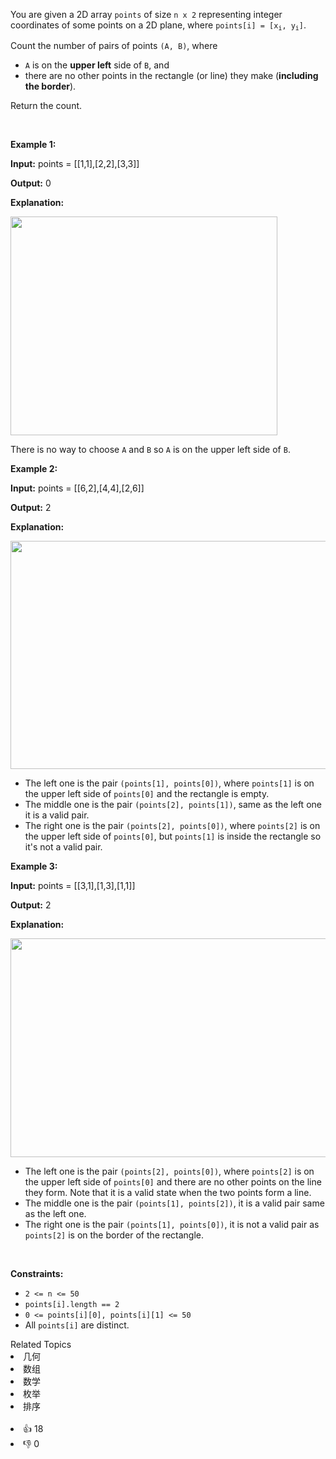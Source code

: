<p>You are given a 2D array <code>points</code> of size <code>n x 2</code> representing integer coordinates of some points on a 2D plane, where <code>points[i] = [x<sub>i</sub>, y<sub>i</sub>]</code>.</p>

<p>Count the number of pairs of points <code>(A, B)</code>, where</p>

<ul> 
 <li><code>A</code> is on the <strong>upper left</strong> side of <code>B</code>, and</li> 
 <li>there are no other points in the rectangle (or line) they make (<strong>including the border</strong>).</li> 
</ul>

<p>Return the count.</p>

<p>&nbsp;</p> 
<p><strong class="example">Example 1:</strong></p>

<div class="example-block"> 
 <p><strong>Input:</strong> <span class="example-io">points = [[1,1],[2,2],[3,3]]</span></p> 
</div>

<p><strong>Output:</strong> <span class="example-io">0</span></p>

<p><strong>Explanation:</strong></p>

<p><img src="https://assets.leetcode.com/uploads/2024/01/04/example1alicebob.png" style="width: 427px; height: 350px;" /></p>

<p>There is no way to choose <code>A</code> and <code>B</code> so <code>A</code> is on the upper left side of <code>B</code>.</p>

<p><strong class="example">Example 2:</strong></p>

<div class="example-block"> 
 <p><strong>Input:</strong> <span class="example-io">points = [[6,2],[4,4],[2,6]]</span></p> 
</div>

<p><strong>Output:</strong> <span class="example-io">2</span></p>

<p><strong>Explanation:</strong></p>

<p><img height="365" src="https://assets.leetcode.com/uploads/2024/06/25/t2.jpg" width="1321" /></p>

<ul> 
 <li>The left one is the pair <code>(points[1], points[0])</code>, where <code>points[1]</code> is on the upper left side of <code>points[0]</code> and the rectangle is empty.</li> 
 <li>The middle one is the pair <code>(points[2], points[1])</code>, same as the left one it is a valid pair.</li> 
 <li>The right one is the pair <code>(points[2], points[0])</code>, where <code>points[2]</code> is on the upper left side of <code>points[0]</code>, but <code>points[1]</code> is inside the rectangle so it's not a valid pair.</li> 
</ul>

<p><strong class="example">Example 3:</strong></p>

<div class="example-block"> 
 <p><strong>Input:</strong> <span class="example-io">points = [[3,1],[1,3],[1,1]]</span></p> 
</div>

<p><strong>Output:</strong> <span class="example-io">2</span></p>

<p><strong>Explanation:</strong></p>

<p><img src="https://assets.leetcode.com/uploads/2024/06/25/t3.jpg" style="width: 1269px; height: 350px;" /></p>

<ul> 
 <li>The left one is the pair <code>(points[2], points[0])</code>, where <code>points[2]</code> is on the upper left side of <code>points[0]</code> and there are no other points on the line they form. Note that it is a valid state when the two points form a line.</li> 
 <li>The middle one is the pair <code>(points[1], points[2])</code>, it is a valid pair same as the left one.</li> 
 <li>The right one is the pair <code>(points[1], points[0])</code>, it is not a valid pair as <code>points[2]</code> is on the border of the rectangle.</li> 
</ul>

<p>&nbsp;</p> 
<p><strong>Constraints:</strong></p>

<ul> 
 <li><code>2 &lt;= n &lt;= 50</code></li> 
 <li><code>points[i].length == 2</code></li> 
 <li><code>0 &lt;= points[i][0], points[i][1] &lt;= 50</code></li> 
 <li>All <code>points[i]</code> are distinct.</li> 
</ul>

<div><div>Related Topics</div><div><li>几何</li><li>数组</li><li>数学</li><li>枚举</li><li>排序</li></div></div><br><div><li>👍 18</li><li>👎 0</li></div>
